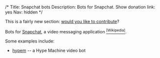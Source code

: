 /*
Title: Snapchat bots
Description: Bots for Snapchat.
Show donation link: yes
Nav: hidden
*/

<!--
![PLACEHOLDER](/content/images/illustrations/taste.jpg){.float-right}
-->

<div class="note">
  This is a fairly new section: <a href="https://github.com/botwiki/botwiki.org">would you like to contribute</a>?
</div>

Bots for [Snapchat](https://snapchat.com/), a video messaging application [<sup>[Wikipedia]</sup>](https://en.wikipedia.org/wiki/Snapchat).

Some examples include:

- [hypem](/bots/snapchat-bots/hypem) -- a Hype Machine video bot

<!--
Browse [more Snapchat bots](/tag/Snapchatbot), learn [how to make one](/tutorials/Snapchatbots), or [return to the **Bots** page](/bots).
-->